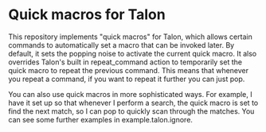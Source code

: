 # Quick macros for Talon

This repository implements "quick macros" for Talon, which allows certain commands to automatically set a macro that can be invoked later. By default, it sets the popping noise to activate the current quick macro. It also overrides Talon's built in repeat_command action to temporarily set the quick macro to repeat the previous command. This means that whenever you repeat a command, if you want to repeat it further you can just pop.

You can also use quick macros in more sophisticated ways. For example, I have it set up so that whenever I perform a search, the quick macro is set to find the next match, so I can pop to quickly scan through the matches. You can see some further examples in example.talon.ignore.
